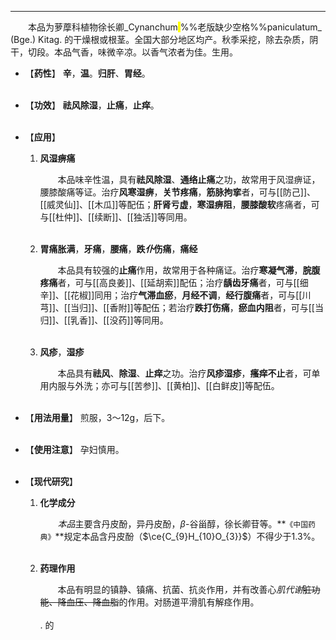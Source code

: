 ---
&emsp;&emsp;本品为萝藦科植物徐长卿_Cynanchum<mark> </mark>%%老版缺少空格%%paniculatum_ (Bge.) Kitag. 的干燥根或根茎。全国大部分地区均产。秋季采挖，除去杂质，阴干，切段。本品气香，味微辛凉。以香气浓者为佳。生用。

- 【**药性**】
	**辛**，**温**。**归肝**、**胃经**。<br></br>

- 【**功效**】
	**祛风除湿**，**止痛**，**止痒**。<br></br>

- 【**应用**】
	1. **风湿痹痛**
		
		&emsp;&emsp;本品味辛性温，具有**祛风除湿**、**通络止痛**之功，故常用于风湿痹证，腰膝酸痛等证。治疗**风寒湿痹**，**关节疼痛**，**筋脉拘挛**者，可与[[防己]]、[[威灵仙]]、[[木瓜]]等配伍；**肝肾亏虚**，**寒湿痹阻**，**腰膝酸软**疼痛者，可与[[杜仲]]、[[续断]]、[[独活]]等同用。<br></br>
	
	2. **胃痛胀满**，**牙痛**，**腰痛**，**跌<dfn>仆</dfn>伤痛**，**痛经**
		
		&emsp;&emsp;本品具有较强的**止痛**作用，故常用于各种痛证。治疗**寒凝气滞**，**脘腹疼痛**者，可与[[高良姜]]、[[延胡索]]配伍；治疗**龋齿牙痛**者，可与[[细辛]]、[[花椒]]同用；治疗**气滞血瘀**，**月经不调**，**经行腹痛**者，可与[[川芎]]、[[当归]]、[[香附]]等配伍；若治疗**跌打伤痛**，**瘀血内阻**者，可与[[当归]]、[[乳香]]、[[没药]]等同用。<br></br>
	
	3. **风疹**，**湿疹**
		
		&emsp;&emsp;本品具有**祛风**、**除湿**、**止痒**之功。治疗**风疹湿疹**，**瘙痒不止**者，可单用内服与外洗；亦可与[[苦参]]、[[黄柏]]、[[白鲜皮]]等配伍。<br></br>

- 【**用法用量**】
	煎服，3～12g，后下。<br></br>

- 【**使用注意**】
	孕妇慎用。<br></br>

- 【**现代研究**】
	1. **化学成分**
		
		&emsp;&emsp;<dfn>本品</dfn>主要含丹皮酚，异丹皮酚，$β$-谷甾醇，徐长卿苷等。**`《中国药典》`**规定本品含丹皮酚（$\ce{C_{9}H_{10}O_{3}}$）不得少于1.3%。<br></br>
	
	2. **药理作用**
		
		&emsp;&emsp;本品有明显的镇静、镇痛、抗菌、抗炎作用<dfn>，</dfn>并有改善心<dfn>肌代谢</dfn>~~脏功能、降血压、降血脂~~的作用。对肠道平滑肌有解痉作用。<br></br>. 的